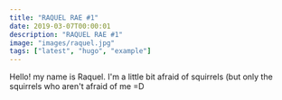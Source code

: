 ```yaml
---
title: "RAQUEL RAE #1"
date: 2019-03-07T00:00:01
description: "RAQUEL RAE #1"
image: "images/raquel.jpg"
tags: ["latest", "hugo", "example"]
---
```


Hello! my name is Raquel. I'm a little bit afraid of squirrels (but only the squirrels who aren't afraid of me =D
